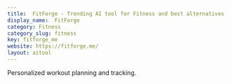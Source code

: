 ```yaml
---
title:  FitForge - Trending AI tool for Fitness and best alternatives
display_name:  FitForge
category: Fitness
category_slug: fitness
key: fitforge_me
website: https://fitforge.me/
layout: aitool
---
```


Personalized workout planning and tracking.
